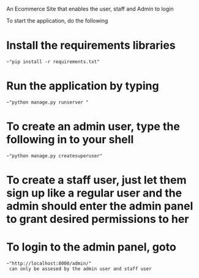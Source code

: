 An Ecommerce Site that enables the user, staff and Admin to login

To start the application, do the following
# Install the requirements libraries 
    ~"pip install -r requirements.txt" 

# Run the application by typing
    ~"python manage.py runserver "

# To create an admin user, type the following in to your shell
    ~"python manage.py createsuperuser"

# To create a staff user, just let them sign up like a regular user and the admin should enter the admin panel to grant desired permissions to her

# To login to the admin panel, goto
    ~"http://localhost:8000/admin/"      
     can only be assesed by the admin user and staff user
    
